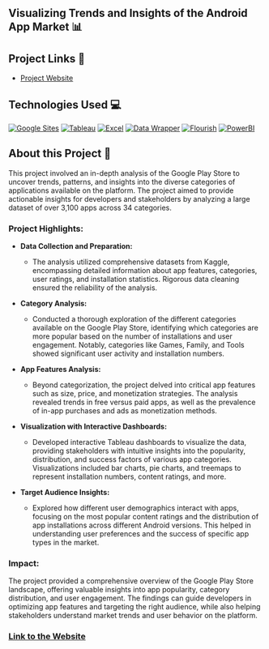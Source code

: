 ## Visualizing Trends and Insights of the Android App Market :bar_chart:

## Project Links :link:
- [Project Website](https://sites.google.com/view/ie6600-cva)

## Technologies Used :computer:
[![Google Sites](https://img.shields.io/badge/Google_Sites-4285F4?style=for-the-badge&logo=google&logoColor=white)](https://sites.google.com/)
[![Tableau](https://img.shields.io/badge/Tableau-E97627?style=for-the-badge&logo=Tableau&logoColor=white)](https://www.tableau.com/)
[![Excel](https://img.shields.io/badge/Excel-217346?style=for-the-badge&logo=microsoft-excel&logoColor=white)](https://www.microsoft.com/en-us/microsoft-365/excel)
[![Data Wrapper](https://img.shields.io/badge/Data_Wrapper-0670B8?style=for-the-badge&logo=datawrapper&logoColor=white)](https://www.datawrapper.de/)
[![Flourish](https://img.shields.io/badge/Flourish-FF4F5E?style=for-the-badge&logo=flourish&logoColor=white)](https://flourish.studio/)
[![PowerBI](https://img.shields.io/badge/PowerBI-F2C811?style=for-the-badge&logo=Power%20BI&logoColor=white)](https://powerbi.microsoft.com/)


## About this Project :memo:

This project involved an in-depth analysis of the Google Play Store to uncover trends, patterns, and insights into the diverse categories of applications available on the platform. The project aimed to provide actionable insights for developers and stakeholders by analyzing a large dataset of over 3,100 apps across 34 categories.

### Project Highlights:

- **Data Collection and Preparation:** 
  - The analysis utilized comprehensive datasets from Kaggle, encompassing detailed information about app features, categories, user ratings, and installation statistics. Rigorous data cleaning ensured the reliability of the analysis.
  
- **Category Analysis:** 
  - Conducted a thorough exploration of the different categories available on the Google Play Store, identifying which categories are more popular based on the number of installations and user engagement. Notably, categories like Games, Family, and Tools showed significant user activity and installation numbers.

- **App Features Analysis:** 
  - Beyond categorization, the project delved into critical app features such as size, price, and monetization strategies. The analysis revealed trends in free versus paid apps, as well as the prevalence of in-app purchases and ads as monetization methods.

- **Visualization with Interactive Dashboards:** 
  - Developed interactive Tableau dashboards to visualize the data, providing stakeholders with intuitive insights into the popularity, distribution, and success factors of various app categories. Visualizations included bar charts, pie charts, and treemaps to represent installation numbers, content ratings, and more.

- **Target Audience Insights:** 
  - Explored how different user demographics interact with apps, focusing on the most popular content ratings and the distribution of app installations across different Android versions. This helped in understanding user preferences and the success of specific app types in the market.

### Impact:

The project provided a comprehensive overview of the Google Play Store landscape, offering valuable insights into app popularity, category distribution, and user engagement. The findings can guide developers in optimizing app features and targeting the right audience, while also helping stakeholders understand market trends and user behavior on the platform.

### [Link to the Website](https://sites.google.com/view/ie6600-cva)
